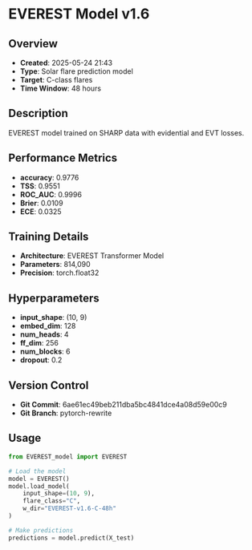 # EVEREST Model v1.6

## Overview
- **Created**: 2025-05-24 21:43
- **Type**: Solar flare prediction model
- **Target**: C-class flares
- **Time Window**: 48 hours

## Description
EVEREST model trained on SHARP data with evidential and EVT losses.

## Performance Metrics
- **accuracy**: 0.9776
- **TSS**: 0.9551
- **ROC_AUC**: 0.9996
- **Brier**: 0.0109
- **ECE**: 0.0325


## Training Details
- **Architecture**: EVEREST Transformer Model
- **Parameters**: 814,090
- **Precision**: torch.float32

## Hyperparameters
- **input_shape**: (10, 9)
- **embed_dim**: 128
- **num_heads**: 4
- **ff_dim**: 256
- **num_blocks**: 6
- **dropout**: 0.2

## Version Control
- **Git Commit**: 6ae61ec49beb211dba5bc4841dce4a08d59e00c9
- **Git Branch**: pytorch-rewrite

## Usage
```python
from EVEREST_model import EVEREST

# Load the model
model = EVEREST()
model.load_model(
    input_shape=(10, 9),
    flare_class="C",
    w_dir="EVEREST-v1.6-C-48h"
)

# Make predictions
predictions = model.predict(X_test)
```
